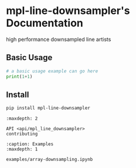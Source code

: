 
# mpl-line-downsampler's Documentation

high performance downsampled line artists


## Basic Usage

```python
# a basic usage example can go here
print(1+1)
```

## Install
```bash
pip install mpl-line-downsampler
```



```{toctree}
:maxdepth: 2

API <api/mpl_line_downsampler>
contributing
```

```{toctree}
:caption: Examples
:maxdepth: 1

examples/array-downsampling.ipynb
```
